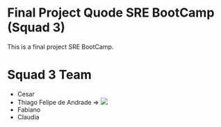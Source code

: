 # Final Project Quode SRE BootCamp (Squad 3)
This is a final project SRE BootCamp. 

# Squad 3 Team
- Cesar
- Thiago Felipe de Andrade  =>  [<img src="https://img.shields.io/badge/linkedin-%230077B5.svg?&style=for-the-badge&logo=linkedin&logoColor=white" />](https://www.linkedin.com/in/thiago-felipe-de-andrade-932aab5/)
- Fabiano
- Claudia
